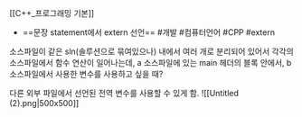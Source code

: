 [[C++_프로그래밍 기본]]
-   ==문장 statement에서 extern 선언==
#개발 #컴퓨터언어  #CPP
#extern


소스파일이 같은 sln(솔루션으로 묶여있으나) 내에서 여러 개로 분리되어 있어서 각각의 소스파일에서 함수 연산이 일어나는데, a 소스파일에 있는 main 헤더의 블록 안에서, b 소스파일에서 사용한 변수를 사용하고 싶을 때?

다른 외부 파일에서 선언된 전역 변수를 사용할 수 있게 함.
![[Untitled (2).png|500x500]]